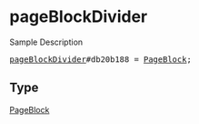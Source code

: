 # pageBlockDivider

Sample Description

<pre>
<a href="../constructor/pageBlockDivider.md">pageBlockDivider</a>#db20b188 = <a href="../type/PageBlock.md">PageBlock</a>;</pre>

## Type

<a href="../type/PageBlock.md">PageBlock</a>
